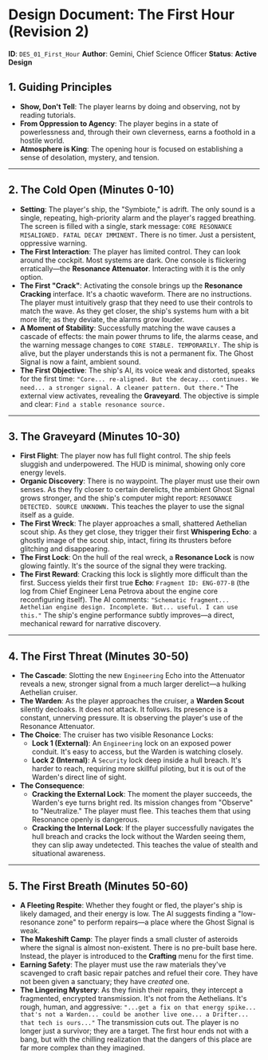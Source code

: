 # Design Document: The First Hour (Revision 2)

**ID**: `DES_01_First_Hour`
**Author**: Gemini, Chief Science Officer
**Status**: **Active Design**

## 1. Guiding Principles

*   **Show, Don't Tell**: The player learns by doing and observing, not by reading tutorials.
*   **From Oppression to Agency**: The player begins in a state of powerlessness and, through their own cleverness, earns a foothold in a hostile world.
*   **Atmosphere is King**: The opening hour is focused on establishing a sense of desolation, mystery, and tension.

---

## 2. The Cold Open (Minutes 0-10)

*   **Setting**: The player's ship, the "Symbiote," is adrift. The only sound is a single, repeating, high-priority alarm and the player's ragged breathing. The screen is filled with a single, stark message: `CORE RESONANCE MISALIGNED. FATAL DECAY IMMINENT.` There is no timer. Just a persistent, oppressive warning.
*   **The First Interaction**: The player has limited control. They can look around the cockpit. Most systems are dark. One console is flickering erratically—the **Resonance Attenuator**. Interacting with it is the only option.
*   **The First "Crack"**: Activating the console brings up the **Resonance Cracking** interface. It's a chaotic waveform. There are no instructions. The player must intuitively grasp that they need to use their controls to match the wave. As they get closer, the ship's systems hum with a bit more life; as they deviate, the alarms grow louder.
*   **A Moment of Stability**: Successfully matching the wave causes a cascade of effects: the main power thrums to life, the alarms cease, and the warning message changes to `CORE STABLE. TEMPORARILY.` The ship is alive, but the player understands this is not a permanent fix. The Ghost Signal is now a faint, ambient sound.
*   **The First Objective**: The ship's AI, its voice weak and distorted, speaks for the first time: `"Core... re-aligned. But the decay... continues. We need... a stronger signal. A cleaner pattern. Out there."` The external view activates, revealing the **Graveyard**. The objective is simple and clear: `Find a stable resonance source.`

---

## 3. The Graveyard (Minutes 10-30)

*   **First Flight**: The player now has full flight control. The ship feels sluggish and underpowered. The HUD is minimal, showing only core energy levels.
*   **Organic Discovery**: There is no waypoint. The player must use their own senses. As they fly closer to certain derelicts, the ambient Ghost Signal grows stronger, and the ship's computer might report: `RESONANCE DETECTED. SOURCE UNKNOWN.` This teaches the player to use the signal itself as a guide.
*   **The First Wreck**: The player approaches a small, shattered Aethelian scout ship. As they get close, they trigger their first **Whispering Echo**: a ghostly image of the scout ship, intact, firing its thrusters before glitching and disappearing.
*   **The First Lock**: On the hull of the real wreck, a **Resonance Lock** is now glowing faintly. It's the source of the signal they were tracking.
*   **The First Reward**: Cracking this lock is slightly more difficult than the first. Success yields their first true **Echo**: `Fragment ID: ENG-077-B` (the log from Chief Engineer Lena Petrova about the engine core reconfiguring itself). The AI comments: `"Schematic fragment... Aethelian engine design. Incomplete. But... useful. I can use this."` The ship's engine performance subtly improves—a direct, mechanical reward for narrative discovery.

---

## 4. The First Threat (Minutes 30-50)

*   **The Cascade**: Slotting the new `Engineering` Echo into the Attenuator reveals a new, stronger signal from a much larger derelict—a hulking Aethelian cruiser.
*   **The Warden**: As the player approaches the cruiser, a **Warden Scout** silently decloaks. It does not attack. It follows. Its presence is a constant, unnerving pressure. It is observing the player's use of the Resonance Attenuator.
*   **The Choice**: The cruiser has two visible Resonance Locks:
    *   **Lock 1 (External)**: An `Engineering` lock on an exposed power conduit. It's easy to access, but the Warden is watching closely.
    *   **Lock 2 (Internal)**: A `Security` lock deep inside a hull breach. It's harder to reach, requiring more skillful piloting, but it is out of the Warden's direct line of sight.
*   **The Consequence**:
    *   **Cracking the External Lock**: The moment the player succeeds, the Warden's eye turns bright red. Its mission changes from "Observe" to "Neutralize." The player must flee. This teaches them that using Resonance openly is dangerous.
    *   **Cracking the Internal Lock**: If the player successfully navigates the hull breach and cracks the lock without the Warden seeing them, they can slip away undetected. This teaches the value of stealth and situational awareness.

---

## 5. The First Breath (Minutes 50-60)

*   **A Fleeting Respite**: Whether they fought or fled, the player's ship is likely damaged, and their energy is low. The AI suggests finding a "low-resonance zone" to perform repairs—a place where the Ghost Signal is weak.
*   **The Makeshift Camp**: The player finds a small cluster of asteroids where the signal is almost non-existent. There is no pre-built base here. Instead, the player is introduced to the **Crafting** menu for the first time.
*   **Earning Safety**: The player must use the raw materials they've scavenged to craft basic repair patches and refuel their core. They have not been given a sanctuary; they have *created* one.
*   **The Lingering Mystery**: As they finish their repairs, they intercept a fragmented, encrypted transmission. It's not from the Aethelians. It's rough, human, and aggressive: `"...get a fix on that energy spike... that's not a Warden... could be another live one... a Drifter... that tech is ours..."` The transmission cuts out. The player is no longer just a survivor; they are a target. The first hour ends not with a bang, but with the chilling realization that the dangers of this place are far more complex than they imagined.
